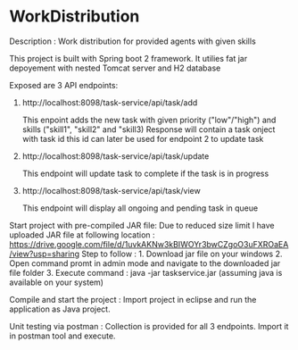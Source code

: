 # WorkDistribution
Description : Work distribution for provided agents with given skills


This project is built with Spring boot 2 framework. It utilies fat jar depoyement with nested Tomcat server and H2 database

Exposed are 3 API endpoints:
1. http://localhost:8098/task-service/api/task/add

    This enpoint adds the new task with given priority ("low"/"high") and skills ("skill1", "skill2" and "skill3)
    Response will contain a task onject with task id this id can later be used for endpoint 2 to update task

2. http://localhost:8098/task-service/api/task/update

   This endpoint will update task to complete if the task is in progress
   
3. http://localhost:8098/task-service/api/task/view

   This endpoint will display all ongoing and pending task in queue
   
Start project with pre-compiled JAR file:
Due to reduced size limit I have uploaded JAR file at following location : 
https://drive.google.com/file/d/1uvkAKNw3kBIWOYr3bwCZgoO3uFXROaEA/view?usp=sharing
Step to follow :
    1. Download jar file on your windows
    2. Open command promt in admin mode and navigate to the downloaded jar file folder
    3. Execute command : java -jar taskservice.jar (assuming java is available on your system)

Compile and start the project :
    Import project in eclipse and run the application as Java project.


Unit testing via postman :
    Collection is provided for all 3 endpoints. Import it in postman tool and execute.
